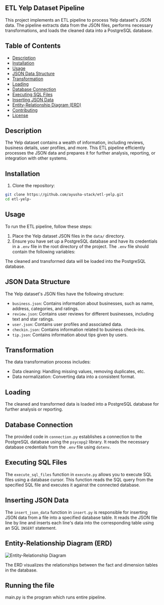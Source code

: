 ## ETL Yelp Dataset Pipeline



This project implements an ETL pipeline to process Yelp dataset's JSON data. The pipeline extracts data from the JSON files, performs necessary transformations, and loads the cleaned data into a PostgreSQL database.

## Table of Contents

- [Description](#description)
- [Installation](#installation)
- [Usage](#usage)
- [JSON Data Structure](#json-data-structure)
- [Transformation](#transformation)
- [Loading](#loading)
- [Database Connection](#database-connection)
- [Executing SQL Files](#executing-sql-files)
- [Inserting JSON Data](#inserting-json-data)
- [Entity-Relationship Diagram (ERD)](#entity-relationship-diagram-erd)
- [Contributing](#contributing)
- [License](#license)

## Description

The Yelp dataset contains a wealth of information, including reviews, business details, user profiles, and more. This ETL pipeline efficiently processes the JSON data and prepares it for further analysis, reporting, or integration with other systems.

## Installation

1. Clone the repository:

```bash
git clone https://github.com/ayusha-stack/etl-yelp.git
cd etl-yelp-
``````



## Usage

To run the ETL pipeline, follow these steps:

1. Place the Yelp dataset JSON files in the `data/` directory.
2. Ensure you have set up a PostgreSQL database and have its credentials in a `.env` file in the root directory of the project. The `.env` file should contain the following variables:



The cleaned and transformed data will be loaded into the PostgreSQL database.

## JSON Data Structure

The Yelp dataset's JSON files have the following structure:

- `business.json`: Contains information about businesses, such as name, address, categories, and ratings.
- `review.json`: Contains user reviews for different businesses, including text and star ratings.
- `user.json`: Contains user profiles and associated data.
- `checkin.json`: Contains information related to business check-ins.
- `tip.json`: Contains information about tips given by users.

## Transformation

The data transformation process includes:

- Data cleaning: Handling missing values, removing duplicates, etc.
- Data normalization: Converting data into a consistent format.

## Loading

The cleaned and transformed data is loaded into a PostgreSQL database for further analysis or reporting.

## Database Connection

The provided code in `connection.py` establishes a connection to the PostgreSQL database using the `psycopg2` library. It reads the necessary database credentials from the `.env` file using `dotenv`.

## Executing SQL Files

The `execute_sql_files` function in `execute.py` allows you to execute SQL files using a database cursor. This function reads the SQL query from the specified SQL file and executes it against the connected database.

## Inserting JSON Data

The `insert_json_data` function in `insert.py` is responsible for inserting JSON data from a file into a specified database table. It reads the JSON file line by line and inserts each line's data into the corresponding table using an SQL `INSERT` statement.

## Entity-Relationship Diagram (ERD)

![Entity-Relationship Diagram](documents/ETL_DB_DIAGRAM.png)

The ERD visualizes the relationships between the fact and dimension tables in the database.

## Running the file

main.py is the program which runs entire pipeline.


